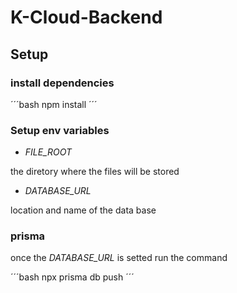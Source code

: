
# K-Cloud-Backend

## Setup

### install dependencies

´´´bash
npm install
´´´

### Setup env variables

- *FILE_ROOT* 

the diretory where the files will be stored

- *DATABASE_URL* 

location and name of the data base

### prisma

once the *DATABASE_URL* is setted run the command

´´´bash
npx prisma db push
´´´

